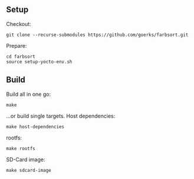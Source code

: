 Setup
-----

Checkout:

```
git clone --recurse-submodules https://github.com/goerks/farbsort.git
```

Prepare:
```
cd farbsort
source setup-yocto-env.sh
```

Build
-----

Build all in one go:

```
make
```

...or build single targets. Host dependencies:

```
make host-dependencies
```

rootfs:

```
make rootfs
```

SD-Card image:

```
make sdcard-image
```
